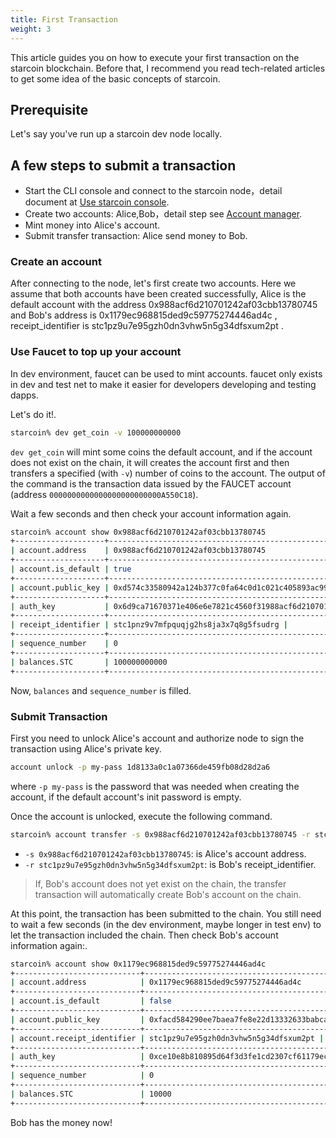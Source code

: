 ```yaml
---
title: First Transaction
weight: 3
---
```


This article guides you on how to execute your first transaction on the starcoin blockchain.
Before that, I recommend you read tech-related articles to get some idea of the basic concepts of starcoin.
<!--more-->

## Prerequisite

Let's say you've run up a starcoin dev node locally.

## A few steps to submit a transaction

- Start the CLI console and connect to the starcoin node，detail document at [Use starcoin console](./console).
- Create two accounts: Alice,Bob，detail step see [Account manager](./account_manager).
- Mint money into Alice's account.
- Submit transfer transaction: Alice send money to Bob.

### Create an account

After connecting to the node, let's first create two accounts. Here we assume that both accounts have been created successfully, 
Alice is the default account with the address 0x988acf6d210701242af03cbb13780745 and Bob's address is 0x1179ec968815ded9c59775274446ad4c , 
receipt_identifier is stc1pz9u7e95gzh0dn3vhw5n5g34dfsxum2pt .

### Use Faucet to top up your account

 In dev environment, faucet can be used to mint accounts. faucet only exists in dev and test net to make it easier for developers developing and testing dapps.

 Let's do it!.

 ``` bash
starcoin% dev get_coin -v 100000000000
```

`dev get_coin` will mint some coins the default account, and if the account does not exist on the chain, it will creates the account first and then transfers a specified (with `-v`) number of coins to the account.
The output of the command is the transaction data  issued by the FAUCET account (address `0000000000000000000000000A550C18`).

Wait a few seconds and then check your account information again.

```bash
starcoin% account show 0x988acf6d210701242af03cbb13780745
+--------------------+------------------------------------------------------------------------------------------+
| account.address    | 0x988acf6d210701242af03cbb13780745                                                       |
+--------------------+------------------------------------------------------------------------------------------+
| account.is_default | true                                                                                     |
+--------------------+------------------------------------------------------------------------------------------+
| account.public_key | 0xd574c33580942a124b377c0fa64c0d1c021c405893ac99b1cf77a44dc530e4b2                       |
+--------------------+------------------------------------------------------------------------------------------+
| auth_key           | 0x6d9ca71670371e406e6e7821c4560f31988acf6d210701242af03cbb13780745                       |
+--------------------+------------------------------------------------------------------------------------------+
| receipt_identifier | stc1pnz9v7mfpquqjg2hs8ja3x7q8g5fsudrg |
+--------------------+------------------------------------------------------------------------------------------+
| sequence_number    | 0                                                                                        |
+--------------------+------------------------------------------------------------------------------------------+
| balances.STC       | 100000000000                                                                             |
+--------------------+------------------------------------------------------------------------------------------+
```

Now, `balances` and `sequence_number` is filled.



### Submit Transaction

First you need to unlock Alice's account and authorize node to sign the transaction using Alice's private key.

```` bash
account unlock -p my-pass 1d8133a0c1a07366de459fb08d28d2a6
````

where `-p my-pass` is the password that was needed when creating the account, if the default account's init password is empty.

Once the account is unlocked, execute the following command.

```bash
starcoin% account transfer -s 0x988acf6d210701242af03cbb13780745 -r stc1pz9u7e95gzh0dn3vhw5n5g34dfsxum2pt -v 10000 -b
```

- `-s 0x988acf6d210701242af03cbb13780745`: is Alice's account address.
- `-r stc1pz9u7e95gzh0dn3vhw5n5g34dfsxum2pt`: is Bob's receipt_identifier.

> If, Bob's account does not yet exist on the chain, the transfer transaction will automatically create Bob's account on the chain.


At this point, the transaction has been submitted to the chain.
You still need to wait a few seconds (in the dev environment, maybe longer in test env) to let the transaction included the chain.
Then check Bob's account information again:.


``` bash
starcoin% account show 0x1179ec968815ded9c59775274446ad4c
+----------------------------+------------------------------------------------------------------------------------------+
| account.address            | 0x1179ec968815ded9c59775274446ad4c                                                       |
+----------------------------+------------------------------------------------------------------------------------------+
| account.is_default         | false                                                                                    |
+----------------------------+------------------------------------------------------------------------------------------+
| account.public_key         | 0xfacd584290ee7baea7fe8e22d13332633babca46e77c0ca941b6b5c6266523cb                       |
+----------------------------+------------------------------------------------------------------------------------------+
| account.receipt_identifier | stc1pz9u7e95gzh0dn3vhw5n5g34dfsxum2pt |
+----------------------------+------------------------------------------------------------------------------------------+
| auth_key                   | 0xce10e8b810895d64f3d3fe1cd2307cf61179ec968815ded9c59775274446ad4c                       |
+----------------------------+------------------------------------------------------------------------------------------+
| sequence_number            | 0                                                                                        |
+----------------------------+------------------------------------------------------------------------------------------+
| balances.STC               | 10000                                                                                    |
+----------------------------+------------------------------------------------------------------------------------------+
```

Bob has the money now!

